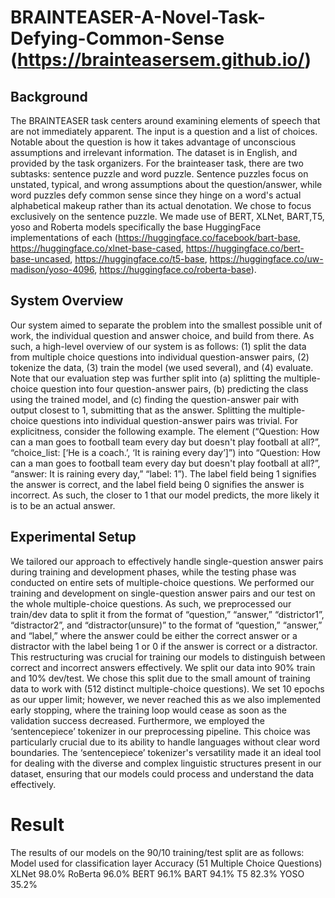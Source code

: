 # BRAINTEASER-A-Novel-Task-Defying-Common-Sense (https://brainteasersem.github.io/)

## Background

The BRAINTEASER task centers around examining elements of speech that are not immediately apparent. The input is a question and a list of choices. Notable about the question is how it takes advantage of unconscious assumptions and irrelevant information. The dataset is in English, and provided by the task organizers. 
For the brainteaser task, there are two subtasks: sentence puzzle and word puzzle. Sentence puzzles focus on unstated, typical, and wrong assumptions about the question/answer, while word puzzles defy common sense since they hinge on a word's actual alphabetical makeup rather than its actual denotation. We chose to focus exclusively on the sentence puzzle. 
We made use of BERT, XLNet, BART,T5, yoso and Roberta models specifically the base HuggingFace implementations of each (https://huggingface.co/facebook/bart-base, https://huggingface.co/xlnet-base-cased, https://huggingface.co/bert-base-uncased, https://huggingface.co/t5-base, https://huggingface.co/uw-madison/yoso-4096, https://huggingface.co/roberta-base).

## System Overview

Our system aimed to separate the problem into the smallest possible unit of work, the individual question and answer choice, and build from there. As such, a high-level overview of our system is as follows: (1) split the data from multiple choice questions into individual question-answer pairs, (2) tokenize the data, (3) train the model (we used several), and (4) evaluate. Note that our evaluation step was further split into (a) splitting the multiple-choice question into four question-answer pairs, (b) predicting the class using the trained model, and (c) finding the question-answer pair with output closest to 1, submitting that as the answer. 
Splitting the multiple-choice questions into individual question-answer pairs was trivial. For explicitness, consider the following example. The element (“Question: How can a man goes to football team every day but doesn't play football at all?”, “choice_list: [‘He is a coach.’, ‘It is raining every day’]”) into “Question: How can a man goes to football team every day but doesn't play football at all?”, “answer: It is raining every day,” “label: 1”). The label field being 1 signifies the answer is correct, and the label field being 0 signifies the answer is incorrect.  As such, the closer to 1 that our model predicts, the more likely it is to be an actual answer.

## Experimental Setup
We tailored our approach to effectively handle single-question answer pairs during training and development phases, while the testing phase was conducted on entire sets of multiple-choice questions. We performed our training and development on single-question answer pairs and our test on the whole multiple-choice questions. As such, we preprocessed our train/dev data to split it from the format of “question,” “answer,” “districtor1”, “distractor2”, and “distractor(unsure)” to the format of “question,” “answer,” and “label,” where the answer could be either the correct answer or a distractor with the label being 1 or 0 if the answer is correct or a distractor. This restructuring was crucial for training our models to distinguish between correct and incorrect answers effectively.
We split our data into 90% train and 10% dev/test. We chose this split due to the small amount of training data to work with (512 distinct multiple-choice questions). We set 10 epochs as our upper limit; however, we never reached this as we also implemented early stopping, where the training loop would cease as soon as the validation success decreased. Furthermore, we employed the ‘sentencepiece’ tokenizer in our preprocessing pipeline. This choice was particularly crucial due to its ability to handle languages without clear word boundaries. The ‘sentencepiece’ tokenizer's versatility made it an ideal tool for dealing with the diverse and complex linguistic structures present in our dataset, ensuring that our models could process and understand the data effectively.

# Result
The results of our models on the 90/10 training/test split are as follows:
Model used for classification layer
Accuracy (51 Multiple Choice Questions)
XLNet
98.0%
RoBerta
96.0%
BERT
96.1%
BART
94.1%
T5
82.3%
YOSO
35.2%


